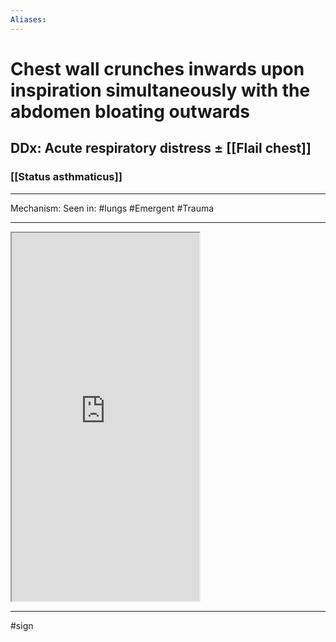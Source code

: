```yaml
---
Aliases:
---
```

# Chest wall crunches inwards upon inspiration simultaneously with the abdomen bloating outwards 
## DDx: Acute respiratory distress ± [[Flail chest]]
### [[Status asthmaticus]]

---
Mechanism:
Seen in: #lungs #Emergent #Trauma 

---
<iframe src="https://www.youtube.com/embed/mJ_FYwUqzsM" class="resize-vertical" style="height: 589px;"></iframe>


---
#sign 